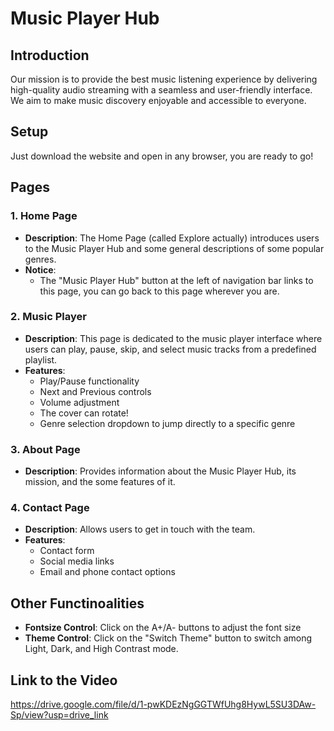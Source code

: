 # Music Player Hub

## Introduction
Our mission is to provide the best music listening experience by delivering high-quality audio streaming with a seamless and user-friendly interface. We aim to make music discovery enjoyable and accessible to everyone.

## Setup
Just download the website and open in any browser, you are ready to go!

## Pages

### 1. Home Page
- **Description**: The Home Page (called Explore actually) introduces users to the Music Player Hub and some general descriptions of some popular genres.
- **Notice**:
  - The "Music Player Hub" button at the left of navigation bar links to this page, you can go back to this page wherever you are.

### 2. Music Player
- **Description**: This page is dedicated to the music player interface where users can play, pause, skip, and select music tracks from a predefined playlist.
- **Features**:
  - Play/Pause functionality
  - Next and Previous controls 
  - Volume adjustment
  - The cover can rotate!
  - Genre selection dropdown to jump directly to a specific genre

### 3. About Page
- **Description**: Provides information about the Music Player Hub, its mission, and the some features of it.

### 4. Contact Page
- **Description**: Allows users to get in touch with the team.
- **Features**:
  - Contact form
  - Social media links
  - Email and phone contact options

## Other Functinoalities
- **Fontsize Control**: Click on the A+/A- buttons to adjust the font size
- **Theme Control**: Click on the "Switch Theme" button to switch among Light, Dark, and High Contrast mode.

## Link to the Video
https://drive.google.com/file/d/1-pwKDEzNgGGTWfUhg8HywL5SU3DAw-Sp/view?usp=drive_link

